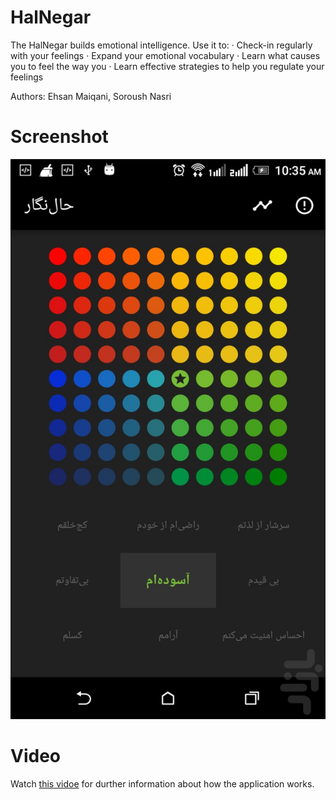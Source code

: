 # HalNegar
The HalNegar builds emotional intelligence. Use it to:
· Check-in regularly with your feelings
· Expand your emotional vocabulary
· Learn what causes you to feel the way you
· Learn effective strategies to help you regulate your feelings
 

Authors: Ehsan Maiqani, Soroush Nasri

# Screenshot
![image](screenshots/1.jpg)
# Video
Watch [this vidoe](https://www.aparat.com/v/gVKCH) for durther information about how the application works.